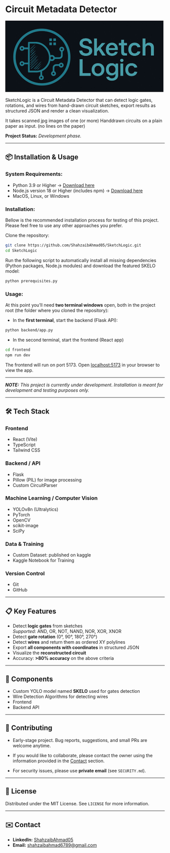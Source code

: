 # Circuit Metadata Detector

<img src="frontend/src/assets/banner.jpg" alt="Banner" width="500"/>


SketchLogic is a Circuit Metadata Detector that can detect logic gates, rotations, and wires from hand-drawn circuit sketches, export results as structured JSON and render a clean visualization.

It takes scanned jpg images of one (or more) Handdrawn circuits on a plain paper as input. (no lines on the paper) 

**Project Status:** *Development phase.* 

---

## 📦 Installation & Usage

### System Requirements: 

- Python 3.9 or Higher -> <a href="https://www.python.org/downloads/" target="_blank">Download here</a>
- Node.js version 18 or Higher (includes npm) -> <a href="https://nodejs.org/en/download/" target="_blank">Download here</a>
- MacOS, Linux, or Windows

### Installation:

Bellow is the recommended installation process for testing of this project. Please feel free to use any other approaches you prefer.

Clone the repository:

```bash
git clone https://github.com/ShahzaibAhmad05/SketchLogic.git
cd SketchLogic
````

Run the following script to automatically install all missing dependencies 
(Python packages, Node.js modules) and download the featured SKELO model:

```bash
python prerequisites.py
````

### Usage:

At this point you’ll need **two terminal windows** open, both in the project root (the folder where you cloned the repository):

- In the **first terminal**, start the backend (Flask API):

```bash
python backend/app.py
````

- In the second terminal, start the frontend (React app)

```bash
cd frontend
npm run dev
````

The frontend will run on port 5173. Open <a href="http://localhost:5173/" target="_blank">localhost:5173</a> in your browser to view the app.

---

***NOTE:** This project is currently under development. Installation is meant for development and testing purposes only.*

---

## 🛠️ Tech Stack

### Frontend
- React (Vite)
- TypeScript
- Tailwind CSS
  
### Backend / API
- Flask
- Pillow (PIL) for image processing
- Custom CircuitParser

### Machine Learning / Computer Vision
- YOLOv8n (Ultralytics)
- PyTorch
- OpenCV
- scikit-image
- SciPy

### Data & Training
- Custom Dataset: published on kaggle
- Kaggle Notebook for Training

### Version Control
- Git
- GitHub

---

## 📋 Key Features
- Detect **logic gates** from sketches  
  *Supported:* AND, OR, NOT, NAND, NOR, XOR, XNOR
- Detect **gate rotation** (0°, 90°, 180°, 270°)
- Detect **wires** and return them as ordered XY polylines
- Export **all components with coordinates** in structured JSON
- Visualize the **reconstructed circuit**
- Accuracy: **>80% accuracy** on the above criteria

---

## 🔧 Components
- Custom YOLO model named **SKELO** used for gates detection
- Wire Detection Algorithms for detecting wires
- Frontend
- Backend API

---

## 🤝 Contributing

- Early-stage project. Bug reports, suggestions, and small PRs are welcome anytime.

- If you would like to collaborate, please contact the owner using the information provided in the [Contact](#contact) section.

- For security issues, please use **private email** (see `SECURITY.md`).

---

## 📄 License

Distributed under the MIT License. See `LICENSE` for more information.


---

## ✉️ Contact

* **LinkedIn:** [ShahzaibAhmad05](https://www.linkedin.com/in/shahzaibahmad05)
* **Email:** [shahzaibahmad6789@gmail.com](mailto:shahzaibahmad6789@gmail.com)
